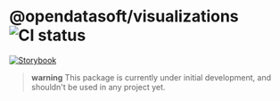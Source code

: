 # @opendatasoft/visualizations ![CI status](https://github.com/opendatasoft/ods-dataviz-sdk/workflows/CI/badge.svg)

[![Storybook](https://img.shields.io/badge/-Storybook-black?logo=Storybook)](https://616594e84c1692003af430f3-jfkyniyxhx.chromatic.com/)

> **warning** This package is currently under initial development, and shouldn't be used in any project yet.
